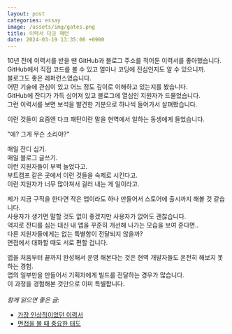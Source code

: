 ```yaml
---
layout: post
categories: essay
image: /assets/img/gates.png
title: 이력서 다크 패턴
date: 2024-03-19 13:35:00 +0900
---
```


10년 전에 이력서를 받을 땐 GitHub과 블로그 주소를 적어둔 이력서를 좋아했습니다.  
GitHub에서 직접 코드를 볼 수 있고 얼마나 코딩에 진심인지도 알 수 있으니까.   
블로그도 좋은 레퍼런스였습니다.  
어떤 기술에 관심이 있고 어느 정도 깊이로 이해하고 있는지를 봤습니다.  
GitHub에 잔디가 가득 심어져 있고 블로그에 열심인 지원자가 드물었습니다.  
그런 이력서를 보면 보석을 발견한 기분으로 하나씩 들어가서 살펴봤습니다.

이런 것들이 요즘엔 다크 패턴이란 말을 현역에서 일하는 동생에게 들었습니다.  

"에? 그게 무슨 소리야?"

매일 잔디 심기.  
매일 블로그 글쓰기.  
이런 지원자들이 부쩍 늘었다고.  
부트캠프 같은 곳에서 이런 것들을 숙제로 시킨다고.  
이런 지원자가 너무 많아져서 걸러 내는 게 일이라고.

제가 지금 구직을 한다면 작은 앱이라도 하나 만들어서 스토어에 출시까지 해볼 것 같습니다.  
사용자가 생기면 말할 것도 없이 좋겠지만 사용자가 없어도 괜찮습니다.  
억지로 잔디를 심는 대신 내 앱을 꾸준히 개선해 나가는 모습을 보여 준다면..  
다른 지원자들에게는 없는 특별함이 전달되지 않을까?  
면접에서 대화할 때도 서로 편할 겁니다.

앱을 처음부터 끝까지 완성해서 운영 해본다는 것은 현역 개발자들도 온전히 해보지 못하는 경험.  
앱의 일부만을 만들어서 기획자에게 빌드를 전달하는 경우가 많습니다.  
이 과정을 경험해본 것만으로 이미 특별합니다.
<br>
<br>
*함께 읽으면 좋은 글:*
* [가장 인상적이었던 이력서](/essay/2023/11/04/impressive-resume.html)
* [면접을 볼 때 중요한 태도](/essay/2023/01/18/important-thing-interviewing.html)
